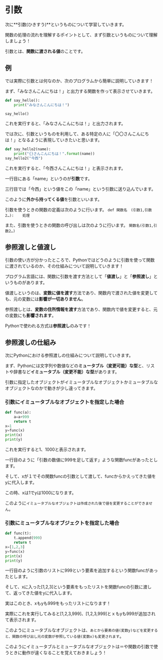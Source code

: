 # 引数
次に**引数(ひきすう)**というものについて学習していきます。

関数の処理の流れを理解するポイントとして、まず引数というものについて理解しましょう！

引数とは、**関数に渡される値**のことです。

## 例

では実際に引数とは何なのか、次のプログラムから簡単に説明していきます！

まず、「みなさんこんにちは！」と出力する関数を作って表示させていきます。

```Python
def say_hello():
    print("みなさんこんにちは！")

say_hello()
```
これを実行すると、「みなさんこんにちは！」と出力されます。

では次に、引数というものを利用して、ある特定の人に「〇〇さんこんにちは！」となるように表現していきたいと思います。

```Python
def say_hello2(name):
    print("{}さんこんにちは！".format(name))
say_hello2("今西")
```
これを実行すると、「今西さんこんにちは！」と表示されます。

一行目にある「name」というのが**引数**です。

三行目では「今西」という値をこの「name」という引数に送り込んでいます。

このように**外から持ってくる値**を引数といいます。

引数を使うときの関数の定義は次のように行います。
`def 関数名　(引数1,引数2…):   
    処理`

また、引数を使うときの関数の呼び出しは次のように行います。
`関数名(引数1,引数2…)`

## 参照渡しと値渡し

引数の使い方が分かったところで、Pythonではどうのように引数を使って関数に渡されているのか、その仕組みについて説明していきます！

プログラム言語には、関数に引数を渡す方法として「**値渡し**」と「**参照渡し**」というものがあります。

値渡しというのは、**変数に値を渡す**方法であり、関数内で渡された値を変更しても、元の変数には**影響が一切ありません**。

参照渡しとは、**変数の住所情報を渡す**方法であり、関数内で値を変更すると、元の変数にも**影響されます**。

Pythonで使われる方式は**参照渡し**のみです！

## 参照渡しの仕組み

次にPythonにおける参照渡しの仕組みについて説明していきます。

まず、Pythonには文字列や数値などの**ミュータブル（変更可能）な型**と、リストや辞書など**イミュータブル（変更不能）な型**があります。

引数に指定したオブジェクトがイミュータブルなオブジェクトかミュータブルなオブジェクトなのかで動きが少し違ってきます。

### 引数にイミュータブルなオブジェクトを指定した場合

```Python
def func(a):
    a=a+999
    return t
x=1
y=func(x)
print(x)
print(y)
```
これを実行すると1、1000と表示されます。

一行目のように「引数の数値に999を足して返す」ような関数funcがあったとします。

そして、xが１でその関数funcの引数として渡して、funcからかえってきた値をyに代入します。

この時、xは1でyは1000になります。

このように`イミュータブルなオブジェクトは作成された後で値を変更することができません`。

### 引数にミュータブルなオブジェクトを指定した場合


```Python
def func(t):
    t.append(999)
    return t
x=[1,2,3]
y=func(x)
print(x)
print(y)
```
一行目のように引数のリストに999という要素を追加するという関数funcがあったとします。

そして、xに入った[1,2,3]という要素をもったリストを関数funcの引数に渡して、返ってきた値をyに代入します。

実はこのとき、xもyも999をもったリストになります！

実際にこれを実行してみると[1,2,3,999]、[1,2,3,999]とｘもyも999が追加されて表示されます。

このようにミュータブルなオブジェクトは、`あとから要素の値(変数y)などを変更すると、関数の呼び出し元の変数が参照している値(変数x)も変更されます`。


このようにイミュータブルとミュータブルなオブジェクトは＝や関数の引数で使うときに動作が違くなることを覚えておきましょう！
